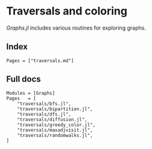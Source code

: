 # Traversals and coloring

_Graphs.jl_ includes various routines for exploring graphs.

## Index

```@index
Pages = ["traversals.md"]
```

## Full docs

```@autodocs
Modules = [Graphs]
Pages   = [
    "traversals/bfs.jl",
    "traversals/bipartition.jl",
    "traversals/dfs.jl",
    "traversals/diffusion.jl",
    "traversals/greedy_color.jl",
    "traversals/maxadjvisit.jl",
    "traversals/randomwalks.jl",
]
```
